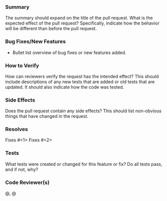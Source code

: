 ### Summary
The summary should expand on the title of the pull request. What is the expected effect of the pull request? Specifically, indicate how the behavior will be different than before the pull request.

### Bug Fixes/New Features
* Bullet list overview of bug fixes or new features added.

### How to Verify
How can reviewers verify the request has the intended effect? This should include descriptions of any new tests that are added or old tests that are updated. It should also indicate how the code was tested.

### Side Effects
Does the pull request contain any side effects? This should list non-obvious things that have
changed in the request.

### Resolves
Fixes #<1>
Fixes #<2>

### Tests
What tests were created or changed for this feature or fix? Do all tests pass, and if not, why?

### Code Reviewer(s)
@<name of code reviewer>, @<additional code reviewer>
